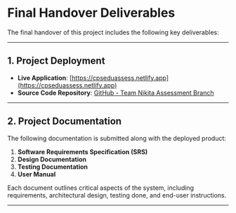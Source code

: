 # Final Handover Deliverables

The final handover of this project includes the following key deliverables:

---

## 1. Project Deployment

- **Live Application**: [https://cpseduassess.netlify.app](https://cpseduassess.netlify.app)
- **Source Code Repository**: [GitHub - Team Nikita Assessment Branch](https://github.com/continuousactivelearning/cps/tree/team-nikita-assessment)

---

## 2. Project Documentation

The following documentation is submitted along with the deployed product:

1. **Software Requirements Specification (SRS)**
2. **Design Documentation**
3. **Testing Documentation**
4. **User Manual**

Each document outlines critical aspects of the system, including requirements, architectural design, testing done, and end-user instructions.

---

